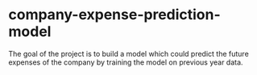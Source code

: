 # company-expense-prediction-model
The goal of the project is to build a model which could predict the future expenses of the company by training the model on previous year data.
